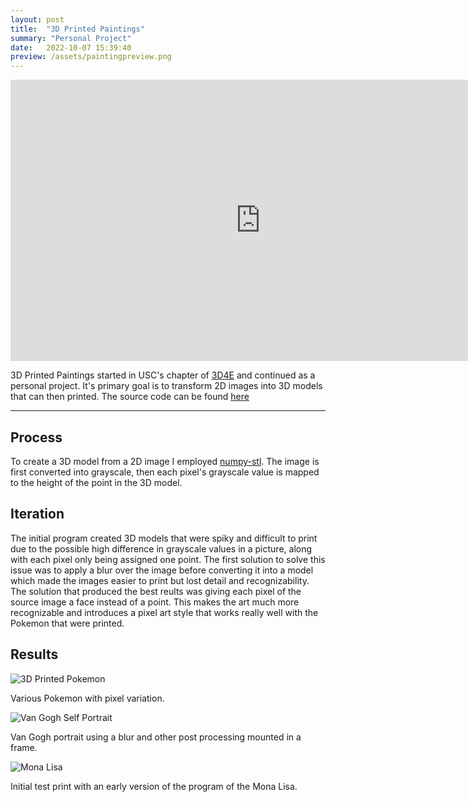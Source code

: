 ```yaml
---
layout: post
title:  "3D Printed Paintings"
summary: "Personal Project"
date:   2022-10-07 15:39:40
preview: /assets/paintingpreview.png
---
```


<center>
<iframe
    width="800"
    height="450"
    src="https://www.youtube.com/embed/tWOLfInf2RU"
    frameborder="0"
    allow="autoplay; encrypted-media"
    allowfullscreen
>
</iframe>
</center>



3D Printed Paintings started in USC's chapter of [3D4E](3d4e.org) and continued as a personal project. It's primary goal is to transform 2D images into 3D models that can then printed. The source code can be found [here](https://github.com/samhimit/3d-printed-paintings)

***

## Process

To create a 3D model from a 2D image I employed [numpy-stl](https://pypi.org/project/numpy-stl/). The image is first converted into grayscale, then each pixel's grayscale value is mapped to the height of the point in the 3D model.

## Iteration

The initial program created 3D models that were spiky and difficult to print due to the possible high difference in grayscale values in a picture, along with each pixel only being assigned one point. The first solution to solve this issue was to apply a blur over the image before converting it into a model which made the images easier to print but lost detail and recognizability. The solution that produced the best reults was giving each pixel of the source image a face instead of a point. This makes the art much more recognizable and introduces a pixel art style that works really well with the Pokemon that were printed.

## Results

![3D Printed Pokemon](/assets/paintings.png)

Various Pokemon with pixel variation.

![Van Gogh Self Portrait](/assets/painting2.png)

Van Gogh portrait using a blur and other post processing mounted in a frame.

![Mona Lisa](/assets/painting3.png)

Initial test print with an early version of the program of the Mona Lisa.